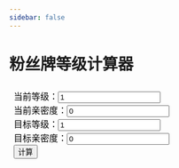 ```yaml
---
sidebar: false
---
```


# 粉丝牌等级计算器

<iframe frameborder="no" height="100%" scrolling="no" srcdoc='
<div>
    当前等级：<input type="number" id="level" value="1" />
    <br />
    当前亲密度：<input type="number" id="exp" value="0" />
    <br />
    目标等级：<input type="number" id="targetLevel" value="1" />
    <br />
    目标亲密度：<input type="number" id="targetExp" value="0" />
    <br />
    <button onclick="calc()">计算</button>
    <br />
    <div id="result"></div>
    <script>
        const leveMap = {
            1: 201,
            2: 300,
            3: 500,
            4: 700,
            5: 1000,
            6: 1500,
            7: 1600,
            8: 1700,
            9: 1900,
            10: 5500,
            11: 10000,
            12: 10000,
            13: 10000,
            14: 15000,
            15: 40000,
            16: 50000,
            17: 100000,
            18: 250000,
            19: 500000,
        };
        let level = document.getElementById("level");
        let exp = document.getElementById("exp");
        let targetLevel = document.getElementById("targetLevel");
        let targetExp = document.getElementById("targetExp");
        let result = document.getElementById("result");
        const calc = () => {
            let allExp = Number(-exp.value);
            for (let i = Number(level.value); i < Number(targetLevel.value); i++) {
                allExp += leveMap[i];
                console.log(allExp);
            }
            allExp += Number(targetExp.value);
            result.innerHTML = `需要：${allExp} 亲密度 \n 预计：${Math.ceil(
                allExp / 1300
            )} 天 (每天1300)`;
        };
    </script>
</div>
'>
</iframe>
